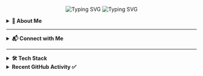 
<p align="center">
  <img src="https://readme-typing-svg.demolab.com?font=Fira+Code&weight=800&size=30&duration=3000&pause=1000&color=6A5ACD&center=true&vCenter=true&repeat=false&width=435&lines=Bhargava+Teja+Borra" alt="Typing SVG" />
  <img src="https://readme-typing-svg.demolab.com?font=Fira+Code&pause=1000&center=true&color=4169E1&repeat=true&width=700&height=45&vCenter=true&size=24&lines=Cloud+Engineer+%7C+AWS+%7C+Azure+%7C+GCP+%7C+OCI;Infrastructure+as+Code+with+Terraform+%26+Ansible;Securing+Cloud+with+IAM+%26+Encryption;Certified+Cloud+Professional+%7C+Always+Learning" alt="Typing SVG" />
</p>

<details>
<summary><strong>👋 About Me</strong></summary>

I'm **Bhargava Teja Borra**, a **Cloud Engineer** with strong expertise in **AWS, Azure, GCP**, and **Oracle Cloud Infrastructure**. I specialize in infrastructure automation, DevOps, and cloud security. Passionate about building scalable cloud solutions that make a difference.

</details>

---

<details>
<summary><strong>📬 Connect with Me</strong></summary>

<p align="center">
  <a href="mailto:bhargavateja.borra@gmail.com"><img src="https://img.shields.io/badge/Gmail-D14836?style=for-the-badge&logo=gmail&logoColor=white" alt="Email"/></a>
  <a href="https://www.linkedin.com/in/bhargava-teja-bb0806" target="_blank"><img src="https://img.shields.io/badge/LinkedIn-0077B5?style=for-the-badge&logo=linkedin&logoColor=white" alt="LinkedIn"></a>
  <a href="https://www.credly.com/users/borra-bhargava-teja.00b61798" target="_blank"><img src="https://img.shields.io/badge/Credentials-Credly-2B2D42?style=for-the-badge&logo=credly&logoColor=white"/></a>
  <a href="https://github.com/BHARGAVATEJABORRA"><img src="https://img.shields.io/badge/GitHub-181717?style=for-the-badge&logo=github&logoColor=white" alt="GitHub"></a>
  <a href="https://www.instagram.com/bhargav_bh__/" target="_blank"><img src="https://img.shields.io/badge/Instagram-E4405F?style=for-the-badge&logo=instagram&logoColor=white" alt="Instagram"/></a>
</p>

### Certifications

| Certification | Issuer | Status | Expiration Date |
| ------------- | ------ | ------ | --------------- |
| <img src="https://img.shields.io/badge/AWS%20Solutions%20Architect%20Associate-FF9900?style=for-the-badge&logo=amazonaws&logoColor=white" alt="AWS SAA"/> | Amazon Web Services | <img src="https://img.shields.io/badge/Active-%E2%9C%94%EF%B8%8F-brightgreen?style=for-the-badge" alt="Active"/> | Mar/2026 |
| <img src="https://img.shields.io/badge/Azure%20Developer%20Associate-0078D4?style=for-the-badge&logo=microsoftazure&logoColor=white" alt="Azure Developer Associate"/> | Microsoft | <img src="https://img.shields.io/badge/Active-%E2%9C%94%EF%B8%8F-brightgreen?style=for-the-badge" alt="Active"/> | No Expiry |
| <img src="https://img.shields.io/badge/Azure%20Fundamentals-0078D4?style=for-the-badge&logo=microsoftazure&logoColor=white" alt="Azure Fundamentals"/> | Microsoft | <img src="https://img.shields.io/badge/Active-%E2%9C%94%EF%B8%8F-brightgreen?style=for-the-badge" alt="Active"/> | No Expiry |
| <img src="https://img.shields.io/badge/Azure%20AI%20Fundamentals-0C5DDB?style=for-the-badge&logo=microsoftazure&logoColor=white" alt="Azure AI Fundamentals"/> | Microsoft | <img src="https://img.shields.io/badge/Active-%E2%9C%94%EF%B8%8F-brightgreen?style=for-the-badge" alt="Active"/> | No Expiry |
| <img src="https://img.shields.io/badge/Oracle%20Cloud%20Infrastructure%20Foundations-F80000?style=for-the-badge&logo=oracle&logoColor=white" alt="OCI Foundations"/> | Oracle | <img src="https://img.shields.io/badge/Active-%E2%9C%94%EF%B8%8F-brightgreen?style=for-the-badge" alt="Active"/> | No Expiry |

</details>

---

<details>
<summary><strong>🛠️ Tech Stack</strong></summary>

### ☁️ Cloud Platforms & DevOps
<p>
  <img src="https://img.shields.io/badge/AWS-232F3E?style=for-the-badge&logo=amazonaws&logoColor=white"/>
  <img src="https://img.shields.io/badge/Azure-0078D4?style=for-the-badge&logo=microsoftazure&logoColor=white"/>
  <img src="https://img.shields.io/badge/GCP-4285F4?style=for-the-badge&logo=googlecloud&logoColor=white"/>
  <img src="https://img.shields.io/badge/OCI-F80000?style=for-the-badge&logo=oracle&logoColor=white"/>
  <img src="https://img.shields.io/badge/Amazon%20EC2-FF9900?style=for-the-badge&logo=amazonec2&logoColor=white"/>
  <img src="https://img.shields.io/badge/Amazon%20S3-569A31?style=for-the-badge&logo=amazons3&logoColor=white"/>
  <img src="https://img.shields.io/badge/AWS%20Lambda-FF9900?style=for-the-badge&logo=aws-lambda&logoColor=white"/>
  <img src="https://img.shields.io/badge/Amazon%20RDS-527FFF?style=for-the-badge&logo=amazonrds&logoColor=white"/>
  <img src="https://img.shields.io/badge/AWS%20IAM-FF4F8B?style=for-the-badge&logo=amazonaws&logoColor=white"/>
  <img src="https://img.shields.io/badge/Azure%20App%20Service-0089D6?style=for-the-badge&logo=azurefunctions&logoColor=white"/>
  <img src="https://img.shields.io/badge/Azure%20Functions-0062AD?style=for-the-badge&logo=azurefunctions&logoColor=white"/>
  <img src="https://img.shields.io/badge/Compute%20Engine-4285F4?style=for-the-badge&logo=googlecomputeengine&logoColor=white"/>
  <img src="https://img.shields.io/badge/Amazon%20EKS-FF9900?style=for-the-badge&logo=amazoneks&logoColor=white"/>
</p>

### 🔄 Infrastructure as Code & Automation
<p>
  <img src="https://img.shields.io/badge/Terraform-623CE4?style=for-the-badge&logo=terraform&logoColor=white"/>
  <img src="https://img.shields.io/badge/Ansible-EE0000?style=for-the-badge&logo=ansible&logoColor=white"/>
  <img src="https://img.shields.io/badge/CloudFormation-FF4F8B?style=for-the-badge&logo=amazonaws&logoColor=white"/>
  <img src="https://img.shields.io/badge/JSON-000000?style=for-the-badge&logo=json&logoColor=white"/>
  <img src="https://img.shields.io/badge/YAML-000000?style=for-the-badge&logo=yaml&logoColor=white"/>
  <img src="https://img.shields.io/badge/AWS%20CDK-FF9900?style=for-the-badge&logo=amazonaws&logoColor=white"/>
</p>

### 📦 Containerization & CI/CD
<p>
  <img src="https://img.shields.io/badge/Docker-2496ED?style=for-the-badge&logo=docker&logoColor=white"/>
  <img src="https://img.shields.io/badge/Kubernetes-326CE5?style=for-the-badge&logo=kubernetes&logoColor=white"/>
  <img src="https://img.shields.io/badge/Jenkins-D24939?style=for-the-badge&logo=jenkins&logoColor=white"/>
  <img src="https://img.shields.io/badge/GitLab-FC6D26?style=for-the-badge&logo=gitlab&logoColor=white"/>
  <img src="https://img.shields.io/badge/GitHub%20Actions-2088FF?style=for-the-badge&logo=githubactions&logoColor=white"/>
  <img src="https://img.shields.io/badge/Helm-0F1689?style=for-the-badge&logo=helm&logoColor=white"/>
</p>

### 🧑‍💻 Programming Languages & Tools
<p>
  <img src="https://img.shields.io/badge/Java-007396?style=for-the-badge&logo=java&logoColor=white"/>
  <img src="https://img.shields.io/badge/Python-3776AB?style=for-the-badge&logo=python&logoColor=white"/>
  <img src="https://img.shields.io/badge/JavaScript-F7DF1E?style=for-the-badge&logo=javascript&logoColor=black"/>
  <img src="https://img.shields.io/badge/HTML-E34F26?style=for-the-badge&logo=html5&logoColor=white"/>
  <img src="https://img.shields.io/badge/CSS-1572B6?style=for-the-badge&logo=css3&logoColor=white"/>
  <img src="https://img.shields.io/badge/React-20232A?style=for-the-badge&logo=react&logoColor=61DAFB"/>
  <img src="https://img.shields.io/badge/C-00599C?style=for-the-badge&logo=c&logoColor=white"/>
  <img src="https://img.shields.io/badge/C%2B%2B-00599C?style=for-the-badge&logo=c%2B%2B&logoColor=white"/>
  <img src="https://img.shields.io/badge/CSharp-239120?style=for-the-badge&logo=c-sharp&logoColor=white"/>
  <img src="https://img.shields.io/badge/SQL-4479A1?style=for-the-badge&logo=mysql&logoColor=white"/>
  <img src="https://img.shields.io/badge/Node.js-339933?style=for-the-badge&logo=nodedotjs&logoColor=white"/>
  <img src="https://img.shields.io/badge/Bash-4EAA25?style=for-the-badge&logo=gnubash&logoColor=white"/>
</p>

### 📊 Data Science & AI
<p>
  <img src="https://img.shields.io/badge/TensorFlow-FF6F00?style=for-the-badge&logo=tensorflow&logoColor=white"/>
  <img src="https://img.shields.io/badge/Pandas-150458?style=for-the-badge&logo=pandas&logoColor=white"/>
  <img src="https://img.shields.io/badge/Matplotlib-11557C?style=for-the-badge&logo=python&logoColor=white"/>
  <img src="https://img.shields.io/badge/NumPy-013243?style=for-the-badge&logo=numpy&logoColor=white"/>
</p>

### 🤖 Generative AI
<p>
  <img src="https://img.shields.io/badge/OpenAI-412991?style=for-the-badge&logo=openai&logoColor=white"/>
  <img src="https://img.shields.io/badge/LLMs-000000?style=for-the-badge&logo=openai&logoColor=white"/>
  <img src="https://img.shields.io/badge/OpenAI%20API-412991?style=for-the-badge&logo=openai&logoColor=white"/>
  <img src="https://img.shields.io/badge/Prompt%20Engineering-000000?style=for-the-badge&logo=openai&logoColor=white"/>
  <img src="https://img.shields.io/badge/AI%20Model%20Integration-000000?style=for-the-badge&logo=openai&logoColor=white"/>
==
</p>

### 🧮 Databases
<p>
  <img src="https://img.shields.io/badge/MySQL-4479A1?style=for-the-badge&logo=mysql&logoColor=white"/>
  <img src="https://img.shields.io/badge/MongoDB-47A248?style=for-the-badge&logo=mongodb&logoColor=white"/>
  <img src="https://img.shields.io/badge/DynamoDB-4053D6?style=for-the-badge&logo=amazondynamodb&logoColor=white"/>
  <img src="https://img.shields.io/badge/SQL%20Server-CC2927?style=for-the-badge&logo=microsoftsqlserver&logoColor=white"/>
  <img src="https://img.shields.io/badge/PostgreSQL-336791?style=for-the-badge&logo=postgresql&logoColor=white"/>
  <img src="https://img.shields.io/badge/Redis-DC382D?style=for-the-badge&logo=redis&logoColor=white"/>
</p>

### 🌐 Web Frameworks
<p>
  <img src="https://img.shields.io/badge/Spring%20Boot-6DB33F?style=for-the-badge&logo=springboot&logoColor=white"/>
  <img src="https://img.shields.io/badge/Hibernate-59666C?style=for-the-badge&logo=hibernate&logoColor=white"/>
  <img src="https://img.shields.io/badge/Express.js-404D59?style=for-the-badge&logo=express&logoColor=white"/>
  <img src="https://img.shields.io/badge/Flask-000000?style=for-the-badge&logo=flask&logoColor=white"/>

  <img src="https://img.shields.io/badge/Spring%20Security-6DB33F?style=for-the-badge&logo=springsecurity&logoColor=white"/>
  <img src="https://img.shields.io/badge/Spring%20MVC-6DB33F?style=for-the-badge&logo=spring&logoColor=white"/>
  <img src="https://img.shields.io/badge/React.js-20232A?style=for-the-badge&logo=react&logoColor=61DAFB"/>
  <img src="https://img.shields.io/badge/REST-FF6F00?style=for-the-badge&logo=rest&logoColor=white"/>

</p>

### 🧪 Testing & Monitoring
<p>
  <img src="https://img.shields.io/badge/JUnit-25A162?style=for-the-badge&logo=junit5&logoColor=white"/>
  <img src="https://img.shields.io/badge/Mockito-4951F4?style=for-the-badge&logo=mockito&logoColor=white"/>
  <img src="https://img.shields.io/badge/Selenium-43B02A?style=for-the-badge&logo=selenium&logoColor=white"/>
  <img src="https://img.shields.io/badge/AWS%20CloudWatch-FF4F8B?style=for-the-badge&logo=amazonaws&logoColor=white"/>
  <img src="https://img.shields.io/badge/ELK-005571?style=for-the-badge&logo=elasticstack&logoColor=white"/>
</p>

### 🖥️ Operating Systems
<p>
  <img src="https://img.shields.io/badge/macOS-000000?style=for-the-badge&logo=apple&logoColor=white"/>
  <img src="https://img.shields.io/badge/Windows-0078D6?style=for-the-badge&logo=windows&logoColor=white"/>
  <img src="https://img.shields.io/badge/Ubuntu-E95420?style=for-the-badge&logo=ubuntu&logoColor=white"/>
  <img src="https://img.shields.io/badge/Linux-FCC624?style=for-the-badge&logo=linux&logoColor=black"/>
</p>

### 🔧 Development Tools
<p>
  <img src="https://img.shields.io/badge/Git-F05032?style=for-the-badge&logo=git&logoColor=white"/>
  <img src="https://img.shields.io/badge/Maven-C71A36?style=for-the-badge&logo=apachemaven&logoColor=white"/>
  <img src="https://img.shields.io/badge/Gradle-02303A?style=for-the-badge&logo=gradle&logoColor=white"/>
  <img src="https://img.shields.io/badge/IntelliJ%20IDEA-000000?style=for-the-badge&logo=intellijidea&logoColor=white"/>
  <img src="https://img.shields.io/badge/JIRA-0052CC?style=for-the-badge&logo=jira&logoColor=white"/>
</p>




<p align="middle">
  <img src="https://komarev.com/ghpvc/?username=BHARGAVATEJABORRA&color=4169E1&style=flat-square&label=Profile+Views" alt="Profile views" width="200" height="35">
</p>

</details>

<details>
<summary><strong>Recent GitHub Activity ✅</strong></summary>


<h3 align="center">Git Stats</h3>

<div align="center">
 
  <img src="https://streak-stats.demolab.com/?user=BHARGAVATEJABORRA&theme=highcontrast&hide_border=true" alt="GitHub Streak" />
  <br>
  <img src="https://github-readme-activity-graph.vercel.app/graph?username=BHARGAVATEJABORRA&custom_title=Bhargava's%20GitHub%20Activity%20Graph&hide_border=true&border_radius=15&bg_color=000000&color=FFD700&line=1E90FF&point=1E90FF&area_color=000000&title_color=FFD700&area=true" alt="GitHub Activity Graph" />
  <br>

  <table>
    <tr>
      <td>
        <img src="https://github-readme-stats.vercel.app/api/top-langs/?username=BHARGAVATEJABORRA&hide=html&hide_border=true&layout=compact&langs_count=8&theme=highcontrast" alt="Top Languages">
      </td>
      <td>
        <img src="https://github-profile-summary-cards.vercel.app/api/cards/repos-per-language?username=BHARGAVATEJABORRA&theme=highcontrast&hide_border=true" alt="Repos Per Language">
      </td>
      <td>
        <img src="https://github-profile-summary-cards.vercel.app/api/cards/most-commit-language?username=BHARGAVATEJABORRA&theme=highcontrast&hide_border=true" alt="Most Commit Language">
      </td>
    </tr>
  </table>

  <img src="https://github-readme-stats.vercel.app/api?username=BHARGAVATEJABORRA&hide_border=true&border_radius=15&show_icons=true&theme=highcontrast" alt="Bhargava's GitHub stats">

  <img src="https://github-profile-summary-cards.vercel.app/api/cards/profile-details?username=BHARGAVATEJABORRA&theme=highcontrast&hide_border=true">
</div>


</details>
